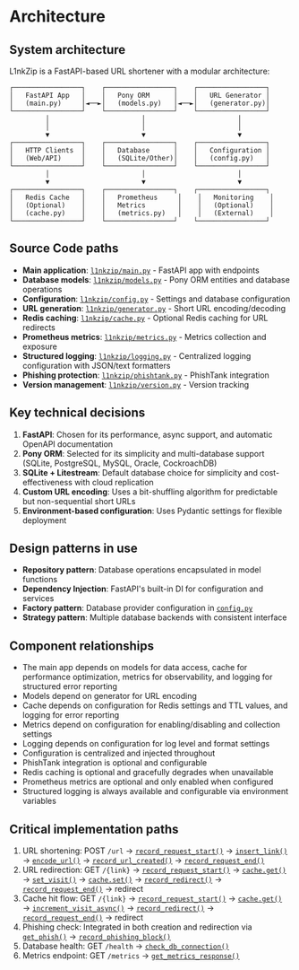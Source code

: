 # Architecture

## System architecture
L1nkZip is a FastAPI-based URL shortener with a modular architecture:

```
┌─────────────────┐    ┌─────────────────┐    ┌─────────────────┐
│   FastAPI App   │    │   Pony ORM      │    │   URL Generator │
│   (main.py)     │◄──►│   (models.py)   │◄──►│   (generator.py)│
└─────────────────┘    └─────────────────┘    └─────────────────┘
         │                       │                       │
         │                       │                       │
         ▼                       ▼                       ▼
┌─────────────────┐    ┌─────────────────┐    ┌─────────────────┐
│   HTTP Clients  │    │   Database      │    │   Configuration │
│   (Web/API)     │    │   (SQLite/Other)│    │   (config.py)   │
└─────────────────┘    └─────────────────┘    └─────────────────┘
         │                       │                       │
         ▼                       ▼                       ▼
┌─────────────────┐    ┌─────────────────┐    ┌─────────────────┐
│   Redis Cache   │    │   Prometheus     │    │   Monitoring    │
│   (Optional)    │    │   Metrics        │    │   (Optional)    │
│   (cache.py)    │    │   (metrics.py)   │    │   (External)    │
└─────────────────┘    └─────────────────┘    └─────────────────┘
```

## Source Code paths
- **Main application**: [`l1nkzip/main.py`](l1nkzip/main.py:1) - FastAPI app with endpoints
- **Database models**: [`l1nkzip/models.py`](l1nkzip/models.py:1) - Pony ORM entities and database operations
- **Configuration**: [`l1nkzip/config.py`](l1nkzip/config.py:1) - Settings and database configuration
- **URL generation**: [`l1nkzip/generator.py`](l1nkzip/generator.py:1) - Short URL encoding/decoding
- **Redis caching**: [`l1nkzip/cache.py`](l1nkzip/cache.py:1) - Optional Redis caching for URL redirects
- **Prometheus metrics**: [`l1nkzip/metrics.py`](l1nkzip/metrics.py:1) - Metrics collection and exposure
- **Structured logging**: [`l1nkzip/logging.py`](l1nkzip/logging.py:1) - Centralized logging configuration with JSON/text formatters
- **Phishing protection**: [`l1nkzip/phishtank.py`](l1nkzip/phishtank.py:1) - PhishTank integration
- **Version management**: [`l1nkzip/version.py`](l1nkzip/version.py:1) - Version tracking

## Key technical decisions
1. **FastAPI**: Chosen for its performance, async support, and automatic OpenAPI documentation
2. **Pony ORM**: Selected for its simplicity and multi-database support (SQLite, PostgreSQL, MySQL, Oracle, CockroachDB)
3. **SQLite + Litestream**: Default database choice for simplicity and cost-effectiveness with cloud replication
4. **Custom URL encoding**: Uses a bit-shuffling algorithm for predictable but non-sequential short URLs
5. **Environment-based configuration**: Uses Pydantic settings for flexible deployment

## Design patterns in use
- **Repository pattern**: Database operations encapsulated in model functions
- **Dependency Injection**: FastAPI's built-in DI for configuration and services
- **Factory pattern**: Database provider configuration in [`config.py`](l1nkzip/config.py:38)
- **Strategy pattern**: Multiple database backends with consistent interface

## Component relationships
- The main app depends on models for data access, cache for performance optimization, metrics for observability, and logging for structured error reporting
- Models depend on generator for URL encoding
- Cache depends on configuration for Redis settings and TTL values, and logging for error reporting
- Metrics depend on configuration for enabling/disabling and collection settings
- Logging depends on configuration for log level and format settings
- Configuration is centralized and injected throughout
- PhishTank integration is optional and configurable
- Redis caching is optional and gracefully degrades when unavailable
- Prometheus metrics are optional and only enabled when configured
- Structured logging is always available and configurable via environment variables

## Critical implementation paths
1. URL shortening: POST `/url` → [`record_request_start()`](l1nkzip/metrics.py:185) → [`insert_link()`](l1nkzip/models.py:63) → [`encode_url()`](l1nkzip/generator.py:132) → [`record_url_created()`](l1nkzip/metrics.py:133) → [`record_request_end()`](l1nkzip/metrics.py:194)
2. URL redirection: GET `/{link}` → [`record_request_start()`](l1nkzip/metrics.py:185) → [`cache.get()`](l1nkzip/cache.py:32) → [`set_visit()`](l1nkzip/models.py:74) → [`cache.set()`](l1nkzip/cache.py:44) → [`record_redirect()`](l1nkzip/metrics.py:137) → [`record_request_end()`](l1nkzip/metrics.py:194) → redirect
3. Cache hit flow: GET `/{link}` → [`record_request_start()`](l1nkzip/metrics.py:185) → [`cache.get()`](l1nkzip/cache.py:32) → [`increment_visit_async()`](l1nkzip/models.py:112) → [`record_redirect()`](l1nkzip/metrics.py:137) → [`record_request_end()`](l1nkzip/metrics.py:194) → redirect
4. Phishing check: Integrated in both creation and redirection via [`get_phish()`](l1nkzip/phishtank.py:40) → [`record_phishing_block()`](l1nkzip/metrics.py:141)
5. Database health: GET `/health` → [`check_db_connection()`](l1nkzip/models.py:95)
6. Metrics endpoint: GET `/metrics` → [`get_metrics_response()`](l1nkzip/metrics.py:180)
